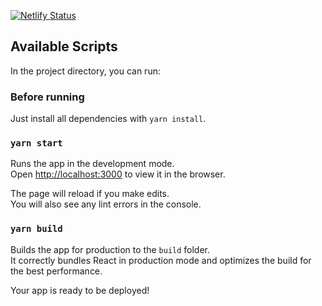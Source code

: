 [![Netlify Status](https://api.netlify.com/api/v1/badges/db4e98df-270a-4e20-b996-9216b581a2e5/deploy-status)](https://app.netlify.com/sites/wiating/deploys)

## Available Scripts

In the project directory, you can run:

### Before running

Just install all dependencies with `yarn install`.

### `yarn start`

Runs the app in the development mode.<br>
Open [http://localhost:3000](http://localhost:3000) to view it in the browser.

The page will reload if you make edits.<br>
You will also see any lint errors in the console.

### `yarn build`

Builds the app for production to the `build` folder.<br>
It correctly bundles React in production mode and optimizes the build for the best performance.

Your app is ready to be deployed!

